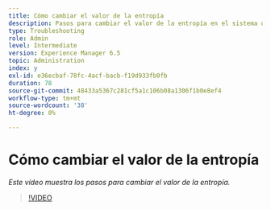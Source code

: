 ```yaml
---
title: Cómo cambiar el valor de la entropía
description: Pasos para cambiar el valor de la entropía en el sistema operativo
type: Troubleshooting
role: Admin
level: Intermediate
version: Experience Manager 6.5
topic: Administration
index: y
exl-id: e36ecbaf-78fc-4acf-bacb-f19d933fb0fb
duration: 78
source-git-commit: 48433a5367c281cf5a1c106b08a1306f1b0e8ef4
workflow-type: tm+mt
source-wordcount: '38'
ht-degree: 0%

---
```


# Cómo cambiar el valor de la entropía

*Este vídeo muestra los pasos para cambiar el valor de la entropía.*

>[!VIDEO](https://video.tv.adobe.com/v/335494?quality=12&learn=on)
